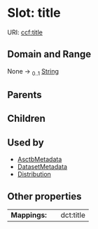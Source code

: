
# Slot: title




URI: [ccf:title](http://purl.org/ccf/title)


## Domain and Range

None &#8594;  <sub>0..1</sub> [String](types/String.md)

## Parents


## Children


## Used by

 * [AsctbMetadata](AsctbMetadata.md)
 * [DatasetMetadata](DatasetMetadata.md)
 * [Distribution](Distribution.md)

## Other properties

|  |  |  |
| --- | --- | --- |
| **Mappings:** | | dct:title |

